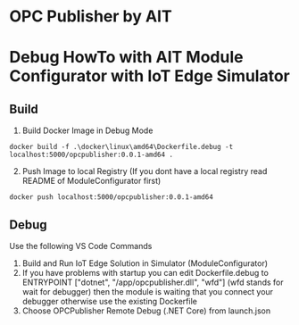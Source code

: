 # OPC Publisher by AIT
# Debug HowTo with AIT Module Configurator with IoT Edge Simulator

## Build
1. Build Docker Image in Debug Mode
```
docker build -f .\docker\linux\amd64\Dockerfile.debug -t localhost:5000/opcpublisher:0.0.1-amd64 .
```
2. Push Image to local Registry (If you dont have a local registry read README of ModuleConfigurator first)
```
docker push localhost:5000/opcpublisher:0.0.1-amd64
```

## Debug

Use the following VS Code Commands

1. Build and Run IoT Edge Solution in Simulator (ModuleConfigurator)
2. If you have problems with startup you can edit Dockerfile.debug to ENTRYPOINT ["dotnet", "/app/opcpublisher.dll", "wfd"] (wfd stands for wait for debugger) then the module is waiting that you connect your debugger otherwise use the existing Dockerfile
2. Choose OPCPublisher Remote Debug (.NET Core) from launch.json